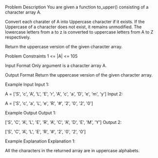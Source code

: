 Problem Description
You are given a function to_upper() consisting of a character array A.

Convert each charater of A into Uppercase character if it exists. If the Uppercase of a character does not exist, it remains unmodified.
The lowercase letters from a to z is converted to uppercase letters from A to Z respectively.

Return the uppercase version of the given character array.



Problem Constraints
1 <= |A| <= 105



Input Format
Only argument is a character array A.



Output Format
Return the uppercase version of the given character array.



Example Input
Input 1:

 A = ['S', 'c', 'A', 'L', 'E', 'r', 'A', 'c', 'a', 'D', 'e', 'm', 'y']
Input 2:

 A = ['S', 'c', 'a', 'L', 'e', 'R', '#', '2', '0', '2', '0']


Example Output
Output 1:

 ['S', 'C', 'A', 'L', 'E', 'R', 'A', 'C', 'A', 'D', 'E', 'M', 'Y']
Output 2:

 ['S', 'C', 'A', 'L', 'E', 'R', '#', '2', '0', '2', '0']


Example Explanation
Explanation 1:

 All the characters in the returned array are in uppercase alphabets.